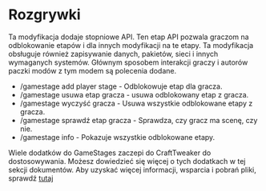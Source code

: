 # Rozgrywki

Ta modyfikacja dodaje stopniowe API. Ten etap API pozwala graczom na odblokowanie etapów i dla innych modyfikacji na te etapy. Ta modyfikacja obsługuje również zapisywanie danych, pakietów, sieci i innych wymaganych systemów. Głównym sposobem interakcji graczy i autorów paczki modów z tym modem są polecenia dodane.

- /gamestage add player stage - Odblokowuje etap dla gracza.
- /gamestage usuwa etap gracza - usuwa odblokowany etap z gracza.
- /gamestage wyczyść gracza - Usuwa wszystkie odblokowane etapy z gracza.
- /gamestage sprawdź etap gracza - Sprawdza, czy gracz ma scenę, czy nie. 
- /gamestage info - Pokazuje wszystkie odblokowane etapy. 

Wiele dodatków do GameStages zaczepi do CraftTweaker do dostosowywania. Możesz dowiedzieć się więcej o tych dodatkach w tej sekcji dokumentów. Aby uzyskać więcej informacji, wsparcia i pobrań pliki, sprawdź [tutaj](https://minecraft.curseforge.com/projects/game-stages)